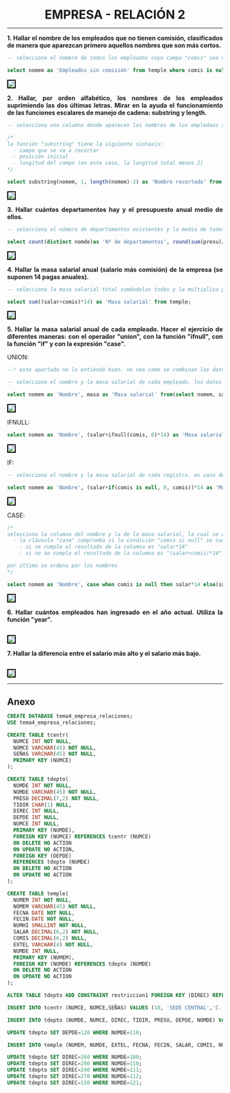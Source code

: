 <style>
  h1{
    border: none;
    margin-bottom: 0px;
    text-align: center;
    font-weight: bold;
  }

  img{
    border: 2px solid black;
  }

  p{
    text-align: justify;
  }

  h2{
    font-weight: bold;
    margin-bottom: 0px;
  }
</style>

<h1>EMPRESA - RELACIÓN 2</h1>

<hr>

<p><b>1. Hallar el nombre de los empleados que no tienen comisión, clasificados de manera que aparezcan primero aquellos nombres que son más cortos.</b></p>

```sql
-- selecciona el nombre de todos los empleados cuyo campo "comis" sea nulo y los ordena utilizando la longitud de los nombres

select nomem as 'Empleados sin comisión' from temple where comis is null order by length(nomem), 1;
```

<img src="img/ej1.png">

<p><b>2. Hallar, por orden alfabético, los nombres de los empleados suprimiendo las dos últimas letras. Mirar en la ayuda el funcionamiento de las funciones escalares de manejo de cadena: substring y length.</b></p>

```sql
-- selecciona una columna donde aparecen los nombres de los empledaos sin las últimas 2 letras

/*
la función "substring" tiene la siguiente sintaxis:
  - campo que se va a recortar
  - posición inicial
  - longitud del campo (en este caso, la longitud total menos 2)
*/

select substring(nomem, 1, length(nomem)-2) as 'Nombre recortado' from temple order by 1;
```

<img src="img/ej2.png">

<p><b>3. Hallar cuántos departamentos hay y el presupuesto anual medio de ellos.</b></p>

```sql
-- selecciona el número de departamentos existentes y la media de todos sus presupuestos: se suman todos los presupuestos, se dividen entre el número de departamentos existentes y, para terminar, se redondea a dos decimales

select count(distinct nomde)as 'Nº de departamentos', round(sum(presu)/count(distinct nomde), 2) as 'Presupuesto anual medio' from tdepto;
```

<img src="img/ej3.png">

<p><b>4. Hallar la masa salarial anual (salario más comisión) de la empresa (se suponen 14 pagas anuales).</b></p>

```sql
-- selecciona la masa salarial total sumándolas todas y la multiplica por 14 (nº de pagos anuales)

select sum((salar+comis)*14) as 'Masa salarial' from temple;
```

<img src="img/ej4.png">

<p><b>5. Hallar la masa salarial anual de cada empleado. Hacer el ejercicio de diferentes maneras: con el operador "union", con la función "ifnull", con la función "if" y con la expresión "case".</b></p>

<p>UNION:</p>

```sql
--! este apartado no lo entiendo bien. no veo como se combinan los datos de "salar" y "comis" en una misma columna

-- selecciona el nombre y la masa salarial de cada empleado. los datos los obtiene de una subconsulta que une los campos "nomem", y "salar" y "comis" (estos dos últimos en una misma columna, aplicándoles el mismo alias a los dos). estos datos se generan en una tabla temporal "temp_salarios", que se elimina al terminar la consulta. por último, se agrupan los datos por el nombre del empleado, ya que si no se hace esto aparecen los nombres duplicados y los datos de "salar" y "comis" separados

select nomem as 'Nombre', masa as 'Masa salarial' from(select nomem, salar as 'masa' from temple union select nomem, comis as 'masa' from temple) as temp_salarios group by nomem;
```

<img src="img/ej5.png">

<p>IFNULL:</p>

```sql
select nomem as 'Nombre', (salar+ifnull(comis, 0)*14) as 'Masa salarial' from temple order by 1;
```

<img src="img/ej5-2.png">

<p>IF:</p>

```sql
-- selecciona el nombre y la masa salarial de cada registro. en caso de que la comisión del registro sea null, la función "if" la transforma en 0

select nomem as 'Nombre', (salar+if(comis is null, 0, comis))*14 as 'Masa salarial' from temple order by 1;
```

<img src="img/ej5-3.png">

<p>CASE:</p>

```sql
/*
selecciona la columna del nombre y la de la masa salarial, la cual se calcula de la siguiente forma:
  - la cláusula "case" comprueba si la condición "comis is null" se cumple
    - si se cumple el resultado de la columna es "salar*14"
    - si no se cumple el resultado de la columna es "(salar+comis)*14"

por último se ordena por los nombres
*/

select nomem as 'Nombre', case when comis is null then salar*14 else(salar+comis)*14 end as 'Masa salarial' from temple order by 1;
```

<img src="img/ej5-4.png">

<p><b>6. Hallar cuántos empleados han ingresado en el año actual. Utiliza la función "year".</b></p>

```sql

```

<img src="img/ej6.png">

<p><b>7. Hallar la diferencia entre el salario más alto y el salario más bajo.</b></p>

```sql

```

<img src="img/ej7.png">

<hr>

<h2>Anexo</h2>

```sql
CREATE DATABASE tema4_empresa_relaciones;
USE tema4_empresa_relaciones;

CREATE TABLE tcentr(
  NUMCE INT NOT NULL,
  NOMCE VARCHAR(45) NOT NULL,
  SEÑAS VARCHAR(45) NOT NULL,
  PRIMARY KEY (NUMCE)
);

CREATE TABLE tdepto(
  NUMDE INT NOT NULL,
  NOMDE VARCHAR(45) NOT NULL,
  PRESU DECIMAL(7,2) NOT NULL,
  TIDIR CHAR(1) NULL,
  DIREC INT NULL,
  DEPDE INT NULL,
  NUMCE INT NULL,
  PRIMARY KEY (NUMDE),
  FOREIGN KEY (NUMCE) REFERENCES tcentr (NUMCE)
  ON DELETE NO ACTION
  ON UPDATE NO ACTION,
  FOREIGN KEY (DEPDE)
  REFERENCES tdepto (NUMDE)
  ON DELETE NO ACTION
  ON UPDATE NO ACTION
);

CREATE TABLE temple(
  NUMEM INT NOT NULL,
  NOMEM VARCHAR(45) NOT NULL,
  FECNA DATE NOT NULL,
  FECIN DATE NOT NULL,
  NUMHI SMALLINT NOT NULL,
  SALAR DECIMAL(6,2) NOT NULL,
  COMIS DECIMAL(6,2) NULL,
  EXTEL VARCHAR(4) NOT NULL,
  NUMDE INT NULL,
  PRIMARY KEY (NUMEM),
  FOREIGN KEY (NUMDE) REFERENCES tdepto (NUMDE)
  ON DELETE NO ACTION
  ON UPDATE NO ACTION
);

ALTER TABLE tdepto ADD CONSTRAINT restriccion1 FOREIGN KEY (DIREC) REFERENCES temple (NUMEM) ON DELETE NO ACTION ON UPDATE NO ACTION;

INSERT INTO tcentr (NUMCE, NOMCE,SEÑAS) VALUES (10, 'SEDE CENTRAL','C. ALCALA, 820, MADRID'), (20, 'RELACION CON CLIENTES','C. ATOCHA, 405, MADRID');

INSERT INTO tdepto (NUMDE, NUMCE, DIREC, TIDIR, PRESU, DEPDE, NOMDE) VALUES (100, 10, NULL, 'P', 12000.00, NULL, 'DIRECCIÓN GENERAL'), (110, 20, NULL, 'P', 5000.00, NULL, 'NOMINAS'), (111, 20, NULL, 'F', 11000.00, 110, 'SECTOR INDUSTRIAL'), (112, 20, NULL, 'P', 9000.00, 110, 'SECTOR SERVICIOS'), (120, 10, NULL, 'F', 3000.00, 100, 'ORGANIZACION'), (121, 10, NULL, 'P', 2000.00, 120, 'PERSONAL');

UPDATE tdepto SET DEPDE=120 WHERE NUMDE=110;

INSERT INTO temple (NUMEM, NUMDE, EXTEL, FECNA, FECIN, SALAR, COMIS, NUMHI, NOMEM) VALUES(110, 121, 350, '1989-11-10', '2011-02-15', 1000.00, NULL, 3, 'PONS, CESAR'), (130, 112, 810, '1966-09-09', '2011-02-01' ,1200.00, 1100.00 , 2, 'TEROL, LUCIANO'),	(150, 121, 340, '1971-01-10', '2010-01-15', 2200.00, NULL, 1, 'PEREZ, JULIO'), (180, 110, 508, '1980-01-18','2011-03-18', 1800.00, 500.00, 2, 'PEREZ, MARCOS'), (190, 110, 350, '1982-05-12','2010-02-11', 1500.00, NULL, 4, 'VEIGA, JULIANA'), (240, 111, 760, '1984-02-26','2010-02-24', 2200.00, 1000.00, 3, 'SANZ, LAVINIA'), (260, 100, 220, '1979-12-03','2010-07-12', 2200.00, NULL	, 6, 'LOPEZ, ANTONIO'), (270, 112, 800, '1978-05-21', '2010-09-10', 2200.00, 800.00, 3, 'GARCIA, OCTAVIO'), (280, 120, 410, '1973-01-11','2010-10-08', 1500.00, NULL, 5, 'FLOR, DOROTEA'), (290, 120, 910, '1974-11-30', '2010-02-14', 2200.00, NULL, 3, 'GIL, GLORIA'), (330, 112, 850, '1984-08-19', '2011-03-01', 1500.00, 900.00, 0, 'DIEZ, AMELIA'), (360, 111, 750, '1980-10-29', '2011-10-10', 1800.00, 1000.00, 2, 'LARA, LUCRECIA'), (370, 121, 360, '1985-06-22', '2022-01-20', 1800.00, NULL, 1, 'RUIZ, FABIOLA'), (380, 112, 880, '1980-03-30', '2022-01-01' ,1800.00, NULL, 0, 'MARTÍN, MICAELA');

UPDATE tdepto SET DIREC=260 WHERE NUMDE=100;
UPDATE tdepto SET DIREC=290 WHERE NUMDE=110;
UPDATE tdepto SET DIREC=240 WHERE NUMDE=111;
UPDATE tdepto SET DIREC=270 WHERE NUMDE=112;
UPDATE tdepto SET DIREC=150 WHERE NUMDE=121;
```